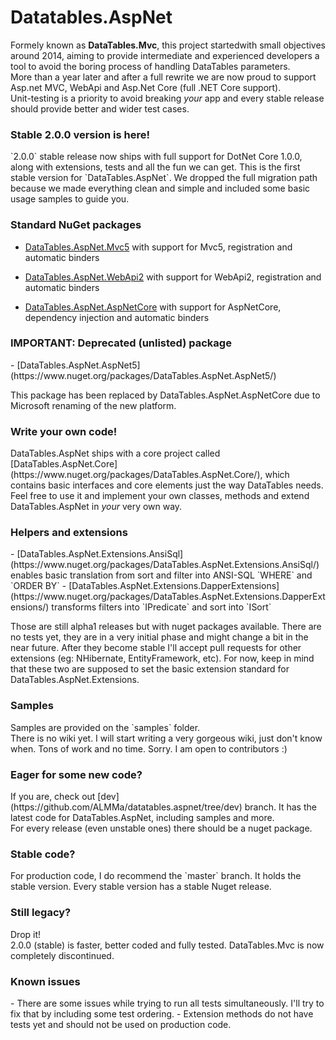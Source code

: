 <h1>Datatables.AspNet</h1>
Formely known as <strong>DataTables.Mvc</strong>, this project startedwith small objectives around 2014, aiming to provide intermediate and experienced developers a tool to avoid the boring process of handling DataTables parameters.<br />
More than a year later and after a full rewrite we are now proud to support Asp.net MVC, WebApi and Asp.Net Core (full .NET Core support).<br />
Unit-testing is a priority to avoid breaking <i>your</i> app and every stable release should provide better and wider test cases.

<h3>Stable 2.0.0 version is here!</h3>
`2.0.0` stable release now ships with full support for DotNet Core 1.0.0, along with extensions, tests and all the fun we can get.
This is the first stable version for `DataTables.AspNet`. We dropped the full migration path because we made everything clean and simple and included some basic usage samples to guide you.

<h3>Standard NuGet packages</h3>

- [DataTables.AspNet.Mvc5](https://www.nuget.org/packages/DataTables.AspNet.Mvc5/) with support for Mvc5, registration and automatic binders

- [DataTables.AspNet.WebApi2](https://www.nuget.org/packages/DataTables.AspNet.WebApi2/) with support for WebApi2, registration and automatic binders

- [DataTables.AspNet.AspNetCore](https://www.nuget.org/packages/DataTables.AspNet.AspNetCore/) with support for AspNetCore, dependency injection and automatic binders

<h3>IMPORTANT: Deprecated (unlisted) package</h3>
- [DataTables.AspNet.AspNet5](https://www.nuget.org/packages/DataTables.AspNet.AspNet5/)

This package has been replaced by DataTables.AspNet.AspNetCore due to Microsoft renaming of the new platform.

<h3>Write your own code!</h3>
DataTables.AspNet ships with a core project called [DataTables.AspNet.Core](https://www.nuget.org/packages/DataTables.AspNet.Core/), which contains basic interfaces and core elements just the way DataTables needs.<br />
Feel free to use it and implement your own classes, methods and extend DataTables.AspNet in <i>your</i> very own way.

<h3>Helpers and extensions</h3>
- [DataTables.AspNet.Extensions.AnsiSql](https://www.nuget.org/packages/DataTables.AspNet.Extensions.AnsiSql/) enables basic translation from sort and filter into ANSI-SQL `WHERE` and `ORDER BY`
- [DataTables.AspNet.Extensions.DapperExtensions](https://www.nuget.org/packages/DataTables.AspNet.Extensions.DapperExtensions/) transforms filters into `IPredicate` and sort into `ISort`

Those are still alpha1 releases but with nuget packages available. There are no tests yet, they are in a very initial phase and might change a bit in the near future.
After they become stable I'll accept pull requests for other extensions (eg: NHibernate, EntityFramework, etc). For now, keep in mind that these two are supposed to set the basic extension standard for DataTables.AspNet.Extensions.

<h3>Samples</h3>
Samples are provided on the `samples` folder.<br />
There is no wiki yet. I will start writing a very gorgeous wiki, just don't know when. Tons of work and no time. Sorry.
I am open to contributors :)

<h3>Eager for some new code?</h3>
If you are, check out [dev](https://github.com/ALMMa/datatables.aspnet/tree/dev) branch. It has the latest code for DataTables.AspNet, including samples and more.<br />
For every release (even unstable ones) there should be a nuget package.

<h3>Stable code?</h3>
For production code, I do recommend the `master` branch. It holds the stable version. Every stable version has a stable Nuget release.<br />

<h3>Still legacy?</h3>
Drop it!<br />
2.0.0 (stable) is faster, better coded and fully tested. DataTables.Mvc is now completely discontinued.

<h3>Known issues</h3>
- There are some issues while trying to run all tests simultaneously. I'll try to fix that by including some test ordering.
- Extension methods do not have tests yet and should not be used on production code.
